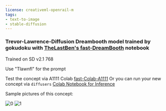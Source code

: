```yaml
---
license: creativeml-openrail-m
tags:
- text-to-image
- stable-diffusion
---
```

### Trevor-Lawrence-Diffusion Dreambooth model trained by gokudoku with [TheLastBen's fast-DreamBooth](https://colab.research.google.com/github/TheLastBen/fast-stable-diffusion/blob/main/fast-DreamBooth.ipynb) notebook

Trained on SD v2.1 768

Use "Tlawnfl" for the prompt

Test the concept via A1111 Colab [fast-Colab-A1111](https://colab.research.google.com/github/TheLastBen/fast-stable-diffusion/blob/main/fast_stable_diffusion_AUTOMATIC1111.ipynb)
Or you can run your new concept via `diffusers` [Colab Notebook for Inference](https://colab.research.google.com/github/huggingface/notebooks/blob/main/diffusers/sd_dreambooth_inference.ipynb)

Sample pictures of this concept:

  
  ![0](https://huggingface.co/gokudoku/trevor-lawrence-diffusion/resolve/main/sample_images/00010-226265479-medium_action_shot_photo_of_a__male_Tlawnfl_with_messy_long_hair_and_black_stetson_hat_and_cowboy_attire,_angry_and_yelling,_fie.png)
      ![1](https://huggingface.co/gokudoku/trevor-lawrence-diffusion/resolve/main/sample_images/00013-1382551706-medium_action_shot_photo_of_a__male_Tlawnfl_with_messy_long_hair_and_black_stetson_hat_and_cowboy_attire_riding_a_horse,_angry_a.png)
      
